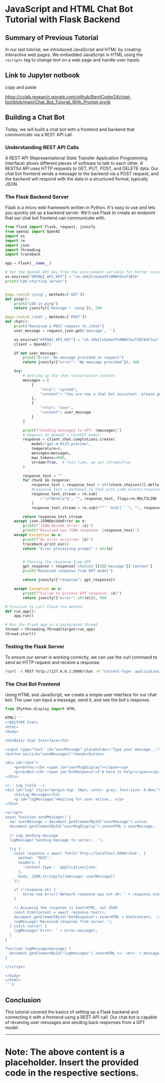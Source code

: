 
# JavaScript and HTML Chat Bot Tutorial with Flask Backend

## Summary of Previous Tutorial
In our last tutorial, we introduced JavaScript and HTML by creating interactive web pages. We embedded JavaScript in HTML using the `<script>` tag to change text on a web page and handle user inputs.

## Link to  Jupyter notbook

copy and paste

https://colab.research.google.com/github/BenjiCoder24/chat-bot/blob/main/Chat_Bot_Tutorial_With_Prompt.ipynb


## Building a Chat Bot
Today, we will build a chat bot with a frontend and backend that communicate via a REST API call.

### Understanding REST API Calls
A REST API (Representational State Transfer Application Programming Interface) allows different pieces of software to talk to each other. A RESTful API uses HTTP requests to GET, PUT, POST, and DELETE data. Our chat bot frontend sends a message to the backend via a POST request, and the backend will respond with the data in a structured format, typically JSON.

### The Flask Backend Server
Flask is a micro web framework written in Python. It's easy to use and lets you quickly set up a backend server. We'll use Flask to create an endpoint that our chat bot frontend can communicate with.

```python
from flask import Flask, request, jsonify
from openai import OpenAI
import os
import re
import json
import threading
import traceback

app = Flask(__name__)

# Set the OpenAI API key from the environment variable for better security practices
os.environ["OPENAI_API_KEY"] = "sk-JHk2lsSwke4Tn9MWV3nuT3Blb"
print("LOG:starting server")


@app.route('/ping', methods=['GET'])
def ping():
    print("LOG:in ping")
    return jsonify({'message': 'pong'}), 200

@app.route('/chat', methods=['POST'])
def chat():
    print("Received a POST request to /chat")
    user_message = request.json.get('message', '')

    os.environ["OPENAI_API_KEY"] = "sk-JHk2lsSwke4Tn9MWV3nuT3BlbkFJuu"
    client = OpenAI()

    if not user_message:
        print("Error: No message provided in request")
        return jsonify({"error": "No message provided"}), 400

    try:
        # Setting up the chat conversation context
        messages = [
            {
                "role": "system",
                "content": "You are now a chat bot assistant. please generate nicley formatted HMTL code as output. Please create a GPT prompt for the user prompt and output the content as HTML that can be displayed inside a <div>. If the code contains Python code, it should be inside HTML pythonCode blocks (<pythonCode>... </pythonCode>). The Python inside the pythonCode blocks should only be Python code not HTML or any other language. Assume the generated HTML output is displayed in a browser."
            },
            {
                "role": "user",
                "content": user_message
            }
        ]

        print(f"Sending messages to GPT: {messages}")
        # Request to OpenAI's ChatGPT model
        response = client.chat.completions.create(
            model="gpt-4-0125-preview",
            temperature=0,
            messages=messages,
            max_tokens=4096,
            stream=True,  # this time, we set stream=True
        )

        response_text = ""
        for chunk in response:
            response_text = response_text + str(chunk.choices[0].delta.content)
            #response_text = markdown_to_html_with_code_blocks(response_text)
            response_text_stream = re.sub(
                r"\s*None\s*$", "", response_text, flags=re.MULTILINE
            )
            response_text_stream = re.sub(r"^```html|```", "", response_text_stream)

        return response_text_stream
    except json.JSONDecodeError as e:
        print(f"JSON decode error: {e}")
        print(f"Received non-JSON response: {response_text}")
    except Exception as e:
        print(f"An error occurred: {e}")
        traceback.print_exc()
        return "Error processing prompt" + str(e)


        # Parsing the response from GPT
        gpt_response = response['choices'][0]['message']['content']
        print("Received response from GPT model")

        return jsonify({"response": gpt_response})

    except Exception as e:
        print(f"Failed to process GPT response: {e}")
        return jsonify({"error": str(e)}), 500

# Function to call Flask run method
def run_app():
    app.run()

# Run the Flask app in a background thread
thread = threading.Thread(target=run_app)
thread.start()

```

### Testing the Flask Server
To ensure our server is working correctly, we can use the curl command to send an HTTP request and receive a response.

```bash
!curl -X POST http://127.0.0.1:5000/chat -H "Content-Type: application/json" -d '{"message": "Hello, how are you?"}'
```

### The Chat Bot Frontend
Using HTML and JavaScript, we create a simple user interface for our chat bot. The user can input a message, send it, and see the bot's response.

```python
from IPython.display import HTML

HTML('''
<!DOCTYPE html>
<html>
<body>

<h2>Basic Chat Interface</h2>

<input type="text" id="userMessage" placeholder="Type your message...">
<button onclick="sendMessage()">Send</button>

<div id="chat">
    <p><b>You:</b> <span id="userMsgDisplay"></span></p>
    <p><b>Bot:</b> <span id="botResponse">I'm here to help!</span></p>
</div>

<!-- Log field -->
<div id="log" style="margin-top: 20px; color: gray; font-size: 0.8em;">
    <h3>Log Messages</h3>
    <p id="logMessages">Waiting for user action...</p>
</div>

<script>
async function sendMessage() {
  var userMessage = document.getElementById("userMessage").value;
  document.getElementById("userMsgDisplay").innerHTML = userMessage;
  
  // Log sending message
  logMessage('Sending message to server...');

  try {
    const response = await fetch('http://localhost:5000/chat', {
      method: 'POST',
      headers: {
        'Content-Type': 'application/json'
      },
      body: JSON.stringify({message: userMessage})
    });

    if (!response.ok) {
        throw new Error('Network response was not ok: ' + response.statusText);
    }

    // Assuming the response is text/HTML, not JSON
    const htmlContent = await response.text();
    document.getElementById("botResponse").innerHTML = htmlContent;  // Display the HTML content
    logMessage('Received response from server.');
  } catch (error) {
    logMessage('Error: ' + error.message);
  }
}

function logMessage(message) {
  document.getElementById("logMessages").innerHTML += '<br>' + message;
}

</script>

</body>
</html>
''')

```

## Conclusion
This tutorial covered the basics of setting up a Flask backend and connecting it with a frontend using a REST API call. Our chat bot is capable of receiving user messages and sending back responses from a GPT model.

---

# Note: The above content is a placeholder. Insert the provided code in the respective sections.
